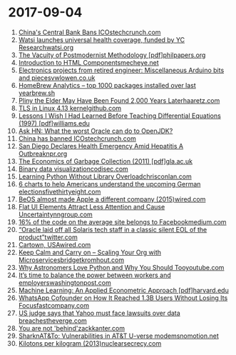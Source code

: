 # 2017-09-04
1. [China's Central Bank Bans ICOstechcrunch.com](https://techcrunch.com/2017/09/04/chinas-central-bank-has-banned-icos/amp/)
2. [Watsi launches universal health coverage, funded by YC Researchwatsi.org](http://blog.watsi.org/watsi-coverage/)
3. [The Vacuity of Postmodernist Methodology [pdf]philpapers.org](https://philpapers.org/archive/SHATVO-2.pdf)
4. [Introduction to HTML Componentsmecheye.net](http://blog.mecheye.net/2017/08/introduction-to-html-components/)
5. [Electronics projects from retired engineer: Miscellaneous Arduino bits and piecesvwlowen.co.uk](http://vwlowen.co.uk/arduino/index.htm)
6. [HomeBrew Analytics – top 1000 packages installed over last yearbrew.sh](https://brew.sh/analytics/install-on-request/)
7. [Pliny the Elder May Have Been Found 2,000 Years Laterhaaretz.com](http://www.haaretz.com/archaeology/1.809751)
8. [TLS in Linux 4.13 kernelgithub.com](https://github.com/torvalds/linux/blob/master/Documentation/networking/tls.txt)
9. [Lessons I Wish I Had Learned Before Teaching Differential Equations (1997) [pdf]williams.edu](https://web.williams.edu/Mathematics/lg5/Rota.pdf)
10. [Ask HN: What the worst Oracle can do to OpenJDK?](https://news.ycombinator.com/item?id=15166410)
11. [China has banned ICOstechcrunch.com](https://techcrunch.com/2017/09/04/chinas-central-bank-has-banned-icos)
12. [San Diego Declares Health Emergency Amid Hepatitis A Outbreaknpr.org](http://www.npr.org/sections/thetwo-way/2017/09/03/548299633/san-diego-declares-health-emergency-amid-hepatitis-a-outbreak)
13. [The Economics of Garbage Collection (2011) [pdf]gla.ac.uk](http://eprints.gla.ac.uk/39479/1/39479.pdf)
14. [Binary data visualizationcodisec.com](https://codisec.com/binary-data-visualization/)
15. [Learning Python Without Library Overloadchrisconlan.com](https://chrisconlan.com/learning-python-without-library-overload/)
16. [6 charts to help Americans understand the upcoming German electionsfivethirtyeight.com](https://fivethirtyeight.com/features/six-charts-to-help-americans-understand-the-upcoming-german-election/)
17. [BeOS almost made Apple a different company (2015)wired.com](https://www.wired.com/2015/05/os-almost-made-apple-entirely-different-company/)
18. [Flat UI Elements Attract Less Attention and Cause Uncertaintynngroup.com](https://www.nngroup.com/articles/flat-ui-less-attention-cause-uncertainty/)
19. [16% of the code on the average site belongs to Facebookmedium.com](https://medium.com/@BenRegenspan/why-16-of-the-code-on-the-average-site-belongs-to-facebook-and-what-that-means-68956cd731be)
20. [“Oracle laid off all Solaris tech staff in a classic silent EOL of the product”twitter.com](https://twitter.com/webmink/status/904081073256243201?s=15)
21. [Cartown, USAwired.com](https://www.wired.com/story/harvey-houston-cars-ruined?mbid=social_fb)
22. [Keep Calm and Carry on – Scaling Your Org with Microservicesbridgetkromhout.com](https://bridgetkromhout.com/speaking/2017/srecon/)
23. [Why Astronomers Love Python and Why You Should Tooyoutube.com](https://www.youtube.com/watch?v=W9dwGZ6yY0k)
24. [It’s time to balance the power between workers and employerswashingtonpost.com](https://www.washingtonpost.com/opinions/lawrence-summers-its-time-to-balance-the-power-between-workers-and-employers/2017/09/03/b1c9714e-901e-11e7-8df5-c2e5cf46c1e2_story.html)
25. [Machine Learning: An Applied  Econometric Approach [pdf]harvard.edu](https://scholar.harvard.edu/files/sendhil/files/jep.31.2.87.pdf)
26. [WhatsApp Cofounder on How It Reached 1.3B Users Without Losing Its Focusfastcompany.com](https://www.fastcompany.com/40459142/whatsapps-cofounder-on-how-it-reached-1-3-billion-users-without-losing-its-focus)
27. [US judge says that Yahoo must face lawsuits over data breachestheverge.com](https://www.theverge.com/2017/9/3/16249850/yahoo-must-face-lawsuits-data-breaches)
28. [You are not 'behind'zackkanter.com](http://zackkanter.com/2016/01/13/you-are-not-behind/)
29. [SharknAT&To: Vulnerabilities in AT&T U-verse modemsnomotion.net](https://www.nomotion.net/blog/sharknatto/)
30. [Kilotons per kilogram (2013)nuclearsecrecy.com](http://blog.nuclearsecrecy.com/2013/12/23/kilotons-per-kilogram/)